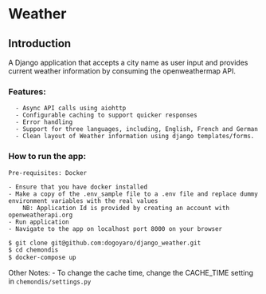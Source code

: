 # Weather

## Introduction

A Django application that accepts a city name as user input and provides current weather information by consuming the
openweathermap API.



### Features:   


      - Async API calls using aiohttp
      - Configurable caching to support quicker responses
      - Error handling
      - Support for three languages, including, English, French and German
      - Clean layout of Weather information using django templates/forms.


### How to run the app:
    Pre-requisites: Docker
    
    - Ensure that you have docker installed
    - Make a copy of the .env_sample file to a .env file and replace dummy environment variables with the real values
        NB: Application Id is provided by creating an account with openweatherapi.org
    - Run application
    - Navigate to the app on localhost port 8000 on your browser



```sh
$ git clone git@github.com:dogoyaro/django_weather.git
$ cd chemondis
$ docker-compose up
```
        


Other Notes:
    - To change the cache time, change the CACHE_TIME setting in `chemondis/settings.py`
